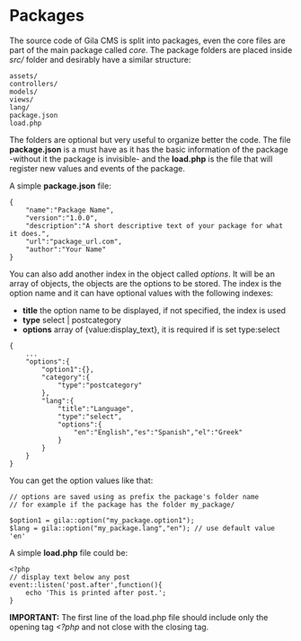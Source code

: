 
# Packages

The source code of Gila CMS is split into packages, even the core files are part of the main package called *core*. The package folders are placed inside *src/* folder and desirably have a similar structure:
```
assets/
controllers/
models/
views/
lang/
package.json
load.php
```

The folders are optional but very useful to organize better the code. The file **package.json** is a must have as it has the basic information of the package -without it the package is invisible- and the **load.php** is the file that will register new values and events of the package.

A simple **package.json** file:
```
{
	"name":"Package Name",
	"version":"1.0.0",
	"description":"A short descriptive text of your package for what it does.",
	"url":"package_url.com",
    "author":"Your Name"
}
```


You can also add another index in the object called *options*. It will be an array of objects, the objects are the options to be stored. The index is the option name and it can have optional values with the following indexes:
- **title**  the option name to be displayed, if not specified, the index is used
- **type**  select | postcategory
- **options** array of {value:display_text}, it is required if is set type:select

```
{
    ...
	"options":{
        "option1":{},
		"category":{
			"type":"postcategory"
		},
		"lang":{
            "title":"Language",
            "type":"select",
			"options":{
				"en":"English","es":"Spanish","el":"Greek"
			}
		}
	}
}

```

You can get the option values like that:
```
// options are saved using as prefix the package's folder name
// for example if the package has the folder my_package/

$option1 = gila::option("my_package.option1");
$lang = gila::option("my_package.lang","en"); // use default value 'en'
```

A simple **load.php** file could be:
```
<?php
// display text below any post
event::listen('post.after',function(){
	echo 'This is printed after post.';
}

```
**IMPORTANT:** The first line of the load.php file should include only the opening tag *<?php* and not close with the closing tag.


